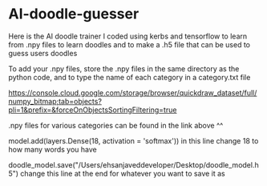 # AI-doodle-guesser
Here is the AI doodle trainer I coded using kerbs and tensorflow to learn from .npy files to learn doodles and to make a .h5 file that can be used to guess users doodles


To add your .npy files, store the .npy files in the same directory as the python code, and to type the name of each category in a category.txt file

https://console.cloud.google.com/storage/browser/quickdraw_dataset/full/numpy_bitmap;tab=objects?pli=1&prefix=&forceOnObjectsSortingFiltering=true

.npy files for various categories can be found in the link above ^^


model.add(layers.Dense(18, activation = 'softmax'))  in this line change 18 to how many words you have


doodle_model.save("/Users/ehsanjaveddeveloper/Desktop/doodle_model.h5") change this line at the end for whatever you want to save it as 
     

